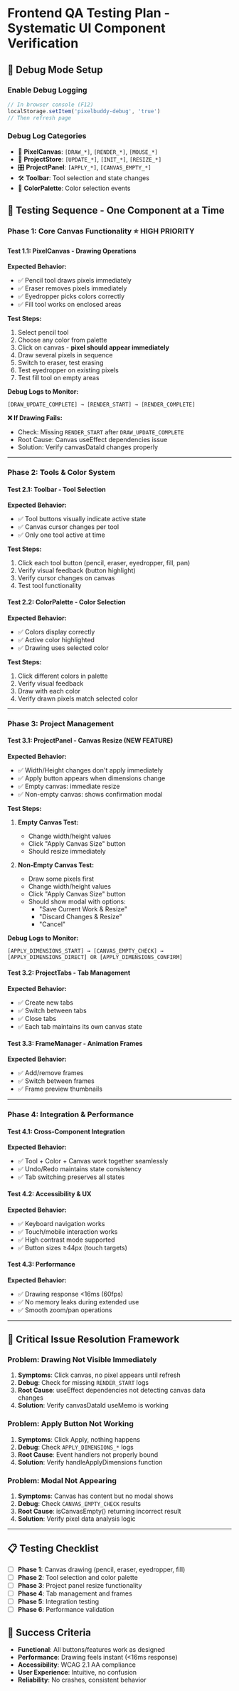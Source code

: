# Frontend QA Testing Plan - Systematic UI Component Verification

## 🔧 **Debug Mode Setup**

### Enable Debug Logging
```javascript
// In browser console (F12)
localStorage.setItem('pixelbuddy-debug', 'true')
// Then refresh page
```

### Debug Log Categories
- 🎨 **PixelCanvas**: `[DRAW_*]`, `[RENDER_*]`, `[MOUSE_*]`
- 🏪 **ProjectStore**: `[UPDATE_*]`, `[INIT_*]`, `[RESIZE_*]` 
- 🎛️  **ProjectPanel**: `[APPLY_*]`, `[CANVAS_EMPTY_*]`
- 🛠️  **Toolbar**: Tool selection and state changes
- 🎨 **ColorPalette**: Color selection events

## 🎯 **Testing Sequence - One Component at a Time**

### **Phase 1: Core Canvas Functionality** ⭐ HIGH PRIORITY

#### **Test 1.1: PixelCanvas - Drawing Operations**
**Expected Behavior:**
- ✅ Pencil tool draws pixels immediately
- ✅ Eraser removes pixels immediately  
- ✅ Eyedropper picks colors correctly
- ✅ Fill tool works on enclosed areas

**Test Steps:**
1. Select pencil tool
2. Choose any color from palette
3. Click on canvas - **pixel should appear immediately**
4. Draw several pixels in sequence
5. Switch to eraser, test erasing
6. Test eyedropper on existing pixels
7. Test fill tool on empty areas

**Debug Logs to Monitor:**
```
[DRAW_UPDATE_COMPLETE] → [RENDER_START] → [RENDER_COMPLETE]
```

**❌ If Drawing Fails:**
- Check: Missing `RENDER_START` after `DRAW_UPDATE_COMPLETE`
- Root Cause: Canvas useEffect dependencies issue
- Solution: Verify canvasDataId changes properly

---

### **Phase 2: Tools & Color System**

#### **Test 2.1: Toolbar - Tool Selection**
**Expected Behavior:**
- ✅ Tool buttons visually indicate active state
- ✅ Canvas cursor changes per tool
- ✅ Only one tool active at time

**Test Steps:**
1. Click each tool button (pencil, eraser, eyedropper, fill, pan)
2. Verify visual feedback (button highlight)
3. Verify cursor changes on canvas
4. Test tool functionality

#### **Test 2.2: ColorPalette - Color Selection**  
**Expected Behavior:**
- ✅ Colors display correctly
- ✅ Active color highlighted
- ✅ Drawing uses selected color

**Test Steps:**
1. Click different colors in palette
2. Verify visual feedback
3. Draw with each color
4. Verify drawn pixels match selected color

---

### **Phase 3: Project Management**

#### **Test 3.1: ProjectPanel - Canvas Resize (NEW FEATURE)**
**Expected Behavior:**
- ✅ Width/Height changes don't apply immediately
- ✅ Apply button appears when dimensions change
- ✅ Empty canvas: immediate resize
- ✅ Non-empty canvas: shows confirmation modal

**Test Steps:**
1. **Empty Canvas Test:**
   - Change width/height values
   - Click "Apply Canvas Size" button
   - Should resize immediately

2. **Non-Empty Canvas Test:**
   - Draw some pixels first
   - Change width/height values  
   - Click "Apply Canvas Size" button
   - Should show modal with options:
     - "Save Current Work & Resize"
     - "Discard Changes & Resize" 
     - "Cancel"

**Debug Logs to Monitor:**
```
[APPLY_DIMENSIONS_START] → [CANVAS_EMPTY_CHECK] → 
[APPLY_DIMENSIONS_DIRECT] OR [APPLY_DIMENSIONS_CONFIRM]
```

#### **Test 3.2: ProjectTabs - Tab Management**
**Expected Behavior:**
- ✅ Create new tabs
- ✅ Switch between tabs  
- ✅ Close tabs
- ✅ Each tab maintains its own canvas state

#### **Test 3.3: FrameManager - Animation Frames**
**Expected Behavior:**
- ✅ Add/remove frames
- ✅ Switch between frames
- ✅ Frame preview thumbnails

---

### **Phase 4: Integration & Performance**

#### **Test 4.1: Cross-Component Integration**
**Expected Behavior:**
- ✅ Tool + Color + Canvas work together seamlessly
- ✅ Undo/Redo maintains state consistency
- ✅ Tab switching preserves all states

#### **Test 4.2: Accessibility & UX**
**Expected Behavior:**
- ✅ Keyboard navigation works
- ✅ Touch/mobile interaction works  
- ✅ High contrast mode supported
- ✅ Button sizes ≥44px (touch targets)

#### **Test 4.3: Performance**
**Expected Behavior:**
- ✅ Drawing response <16ms (60fps)
- ✅ No memory leaks during extended use
- ✅ Smooth zoom/pan operations

---

## 🚨 **Critical Issue Resolution Framework**

### **Problem: Drawing Not Visible Immediately**
1. **Symptoms**: Click canvas, no pixel appears until refresh
2. **Debug**: Check for missing `RENDER_START` logs
3. **Root Cause**: useEffect dependencies not detecting canvas data changes
4. **Solution**: Verify canvasDataId useMemo is working

### **Problem: Apply Button Not Working**
1. **Symptoms**: Click Apply, nothing happens  
2. **Debug**: Check `APPLY_DIMENSIONS_*` logs
3. **Root Cause**: Event handlers not properly bound
4. **Solution**: Verify handleApplyDimensions function

### **Problem: Modal Not Appearing**
1. **Symptoms**: Canvas has content but no modal shows
2. **Debug**: Check `CANVAS_EMPTY_CHECK` results
3. **Root Cause**: isCanvasEmpty() returning incorrect result
4. **Solution**: Verify pixel data analysis logic

---

## 📋 **Testing Checklist**

- [ ] **Phase 1**: Canvas drawing (pencil, eraser, eyedropper, fill)
- [ ] **Phase 2**: Tool selection and color palette  
- [ ] **Phase 3**: Project panel resize functionality
- [ ] **Phase 4**: Tab management and frames
- [ ] **Phase 5**: Integration testing
- [ ] **Phase 6**: Performance validation

## 🎯 **Success Criteria**

- **Functional**: All buttons/features work as designed
- **Performance**: Drawing feels instant (<16ms response)  
- **Accessibility**: WCAG 2.1 AA compliance
- **User Experience**: Intuitive, no confusion
- **Reliability**: No crashes, consistent behavior